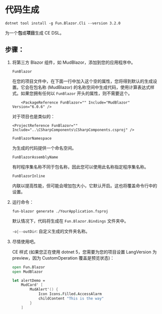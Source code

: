 # 代码生成

```
dotnet tool install -g Fun.Blazor.Cli --version 3.2.0
```

为一个**包**或**项目**生成 CE DSL。

## 步骤：

1. 将第三方 Blazor 组件，如 MudBlazor，添加到您的应用程序中。

    `FunBlazor`
    
    在您的项目文件中，在下面一行中加入这个空的属性，您将得到默认的生成设置。它会在包名称 (MudBlazor) 的名称空间中生成代码，使用计算表达式样式。如果您拥有任何以 `FunBlazor` 开头的属性，则不需要这个。

    ```
        <PackageReference FunBlazor="" Include="MudBlazor" Version="6.0.6" />
    ```

    对于项目也是类似的：

    ```
    <ProjectReference FunBlazor="" Include="..\CSharpComponents\CSharpComponents.csproj" />
    ```
    
    `FunBlazorNamespace`
    
    为生成的代码提供一个命名空间。

    `FunBlazorAssemblyName`
    
    有时程序集名称不同于包名称，因此您可以使用此名称指定程序集名称。

    `FunBlazorInline`
    
    内联以提高性能，但可能会增加包大小，它默认开启。这也将覆盖命令行中的设置。

2. 运行命令：

    ```
    fun-blazor generate ./YourApplication.fsproj
    ```

    默认情况下，代码将生成在 `Fun.Blazor.Bindings` 文件夹中。

    `-o|--outDir`: 自定义生成的文件夹名称。


3. 尽情使用吧。

    CE 样式 (如果您正在使用 dotnet 5，您需要为您的项目设置 LangVersion 为 preview，因为 CustomOperation 覆盖是预览状态)：

    ```fsharp
    open Fun.Blazor
    open MudBlazor

    let alertDemo =
        MudCard' [
            MudAlert'() {
                Icon Icons.Filled.AccessAlarm
                childContent "This is the way"
            }
        ]
    ```